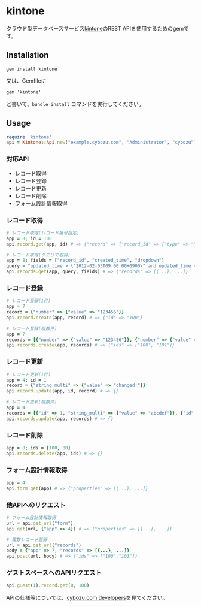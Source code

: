 # kintone

クラウド型データベースサービス[kintone](https://kintone.cybozu.com/)のREST APIを使用するためのgemです。

## Installation

    gem install kintone

又は、Gemfileに

    gem 'kintone'

と書いて、`bundle install` コマンドを実行してください。

## Usage

```ruby
require 'kintone'
api = Kintone::Api.new("example.cybozu.com", "Administrator", "cybozu")
```

### 対応API
- レコード取得
- レコード登録
- レコード更新
- レコード削除
- フォーム設計情報取得

### レコード取得

```ruby
# レコード取得(レコード番号指定)
app = 8; id = 100
api.record.get(app, id) # => {"record" => {"record_id" => {"type" => "RECORD_NUMBER", "value" => "1"}}}

# レコード取得(クエリで取得)
app = 8; fields = ["record_id", "created_time", "dropdown"]
query = "updated_time > \"2012-02-03T09:00:00+0900\" and updated_time < \"2012-02-03T10:00:00+0900\" order by record_id asc limit 10 offset 20"
api.records.get(app, query, fields) # => {"records" => [{...}, ...]}
```

### レコード登録

```ruby
# レコード登録(1件)
app = 7
record = {"number" => {"value" => "123456"}}
api.record.create(app, record) # => {"id" => "100"}

# レコード登録(複数件)
app = 7
records = [{"number" => {"value" => "123456"}}, {"number" => {"value" => "7890"}}]
api.records.create(app, records) # => {"ids" => ["100", "101"]}
```

### レコード更新

```ruby
# レコード更新(1件)
app = 4; id = 1
record = {"string_multi" => {"value" => "changed!"}}
api.record.update(app, id, record) # => {}

# レコード更新(複数件)
app = 4
records = [{"id" => 1, "string_multi" => {"value" => "abcdef"}}, {"id" => 2, "string_multi" => {"value" => "opqrstu"}}]
api.records.update(app, records) # => {}
```

### レコード削除

```ruby
app = 8; ids = [100, 80]
api.records.delete(app, ids) # => {}
```

### フォーム設計情報取得

```ruby
app = 4
api.form.get(app) # => {"properties" => [{...}, ...]}
```

### 他APIへのリクエスト

```ruby
# フォーム設計情報取得
url = api.get_url("form")
api.get(url, {"app" => 4}) # => {"properties" => [{...}, ...]}

# 複数レコード登録
url = api.get_url("records")
body = {"app" => 7, "records" => [{...}, ...]}
api.post(url, body) # => {"ids" => ["100","101"]}
```

### ゲストスペースへのAPIリクエスト

```ruby
api.guest(1).record.get(8, 100)
```

APIの仕様等については、[cybozu.com developers](https://developers.cybozu.com/)を見てください。
